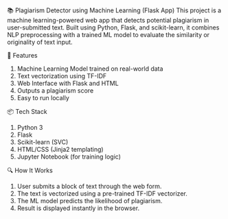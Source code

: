 📚 Plagiarism Detector using Machine Learning (Flask App)
This project is a machine learning-powered web app that detects potential plagiarism in user-submitted text. Built using Python, Flask, and scikit-learn, it combines NLP preprocessing with a trained ML model to evaluate the similarity or originality of text input.

🚀 Features
1. Machine Learning Model trained on real-world data
2. Text vectorization using TF-IDF
3. Web Interface with Flask and HTML
4. Outputs a plagiarism score
5. Easy to run locally

📦 Tech Stack
1. Python 3
2. Flask
3. Scikit-learn (SVC)
4. HTML/CSS (Jinja2 templating)
5. Jupyter Notebook (for training logic)

🔍 How It Works
1. User submits a block of text through the web form.
2. The text is vectorized using a pre-trained TF-IDF vectorizer.
3. The ML model predicts the likelihood of plagiarism.
4. Result is displayed instantly in the browser.
